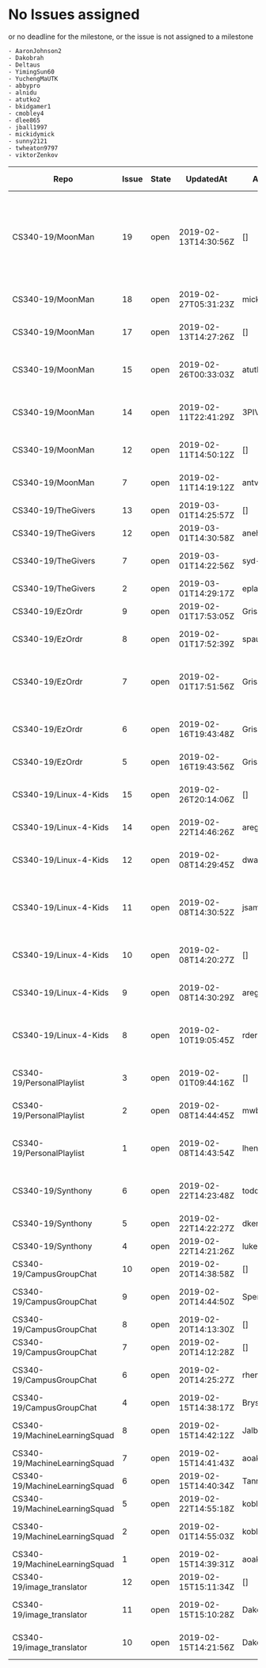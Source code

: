 # No Issues assigned
or no deadline for the milestone, or the issue is not assigned to a milestone

    - AaronJohnson2
    - Dakobrah
    - Deltaus
    - YimingSun60
    - YuchengMaUTK
    - abbypro
    - alnidu
    - atutko2
    - bkidgamer1
    - cmobley4
    - dlee865
    - jball1997
    - mickidymick
    - sunny2121
    - twheaton9797
    - viktorZenkov

|Repo|Issue|State|UpdatedAt|Assignee|Milestone Due|Labels|Title|
|-|-|-|-|-|-|-|-|
|CS340-19/MoonMan|19|open|2019-02-13T14:30:56Z|[]|None||Implement new player characters, new player acquisition system, player character swap selection in upgrade menu 
|CS340-19/MoonMan|18|open|2019-02-27T05:31:23Z|mickidymick|None||Implement scoring system and visuals
|CS340-19/MoonMan|17|open|2019-02-13T14:27:26Z|[]|None||Implement Upgrade menu between levels
|CS340-19/MoonMan|15|open|2019-02-26T00:33:03Z|atutko2|None||Implement enemy generation and destruction
|CS340-19/MoonMan|14|open|2019-02-11T22:41:29Z|3PIV|None||added to intro and technology sections based on feedback
|CS340-19/MoonMan|12|open|2019-02-11T14:50:12Z|[]|2019-02-25T08:00:00Z||Start Implementing Sound Files
|CS340-19/MoonMan|7|open|2019-02-11T14:19:12Z|antvegao8a|2019-02-15T08:00:00Z||Implement Game State Quit, Options
|CS340-19/TheGivers|13|open|2019-03-01T14:25:57Z|[]|2019-03-22T07:00:00Z||Full Scale Back End
|CS340-19/TheGivers|12|open|2019-03-01T14:30:58Z|anehls93|2019-03-22T07:00:00Z||Initial Quiz questions
|CS340-19/TheGivers|7|open|2019-03-01T14:22:56Z|syd-shelby|2019-03-01T08:00:00Z||More efficient Product Scrapping
|CS340-19/TheGivers|2|open|2019-03-01T14:29:17Z|eplank18|2019-03-01T08:00:00Z|,enhancement,good first issue|Profiles
|CS340-19/EzOrdr|9|open|2019-02-01T17:53:05Z|GrissomE|2019-02-25T08:00:00Z||Get Admin section running
|CS340-19/EzOrdr|8|open|2019-02-01T17:52:39Z|spaulsteinberg|2019-02-25T08:00:00Z||Add totals and order list on page
|CS340-19/EzOrdr|7|open|2019-02-01T17:51:56Z|GrissomE|2019-02-25T08:00:00Z||Continue extraction and hone the menu and kitchen pages
|CS340-19/EzOrdr|6|open|2019-02-16T19:43:48Z|GrissomE|2019-02-25T08:00:00Z||Send one complete order for Minimum Viable System
|CS340-19/EzOrdr|5|open|2019-02-16T19:43:56Z|GrissomE|2019-02-25T08:00:00Z||Get database up and running
|CS340-19/Linux-4-Kids|15|open|2019-02-26T20:14:06Z|[]|None||(WIP) feat: installed Material2 as our UI library
|CS340-19/Linux-4-Kids|14|open|2019-02-22T14:46:26Z|areg28|2019-03-01T08:00:00Z||Get Pictures for Lessons
|CS340-19/Linux-4-Kids|12|open|2019-02-08T14:29:45Z|dwasilko|2019-03-01T08:00:00Z||Produce mock-up of visual design for website
|CS340-19/Linux-4-Kids|11|open|2019-02-08T14:30:52Z|jsamar1|2019-03-01T08:00:00Z||Set up our website on some hosting platform to access it from the web. 
|CS340-19/Linux-4-Kids|10|open|2019-02-08T14:20:27Z|[]|2019-03-01T08:00:00Z||Create initial design for the front-end of the website
|CS340-19/Linux-4-Kids|9|open|2019-02-08T14:30:29Z|areg28|2019-03-01T08:00:00Z||Decide on first lesson and lay out curriculum
|CS340-19/Linux-4-Kids|8|open|2019-02-10T19:05:45Z|rderby711|2019-03-01T08:00:00Z||Set up user capabilities of databases through MongoDB
|CS340-19/PersonalPlaylist|3|open|2019-02-01T09:44:16Z|[]|2019-02-22T08:00:00Z||Web Hosting Platform (Research)
|CS340-19/PersonalPlaylist|2|open|2019-02-08T14:44:45Z|mwbutera|2019-02-22T08:00:00Z||Web Framework / Client Server (Research)
|CS340-19/PersonalPlaylist|1|open|2019-02-08T14:43:54Z|lhenslee|2019-02-22T08:00:00Z||Spotify API Python Implementation (Research)
|CS340-19/Synthony|6|open|2019-02-22T14:23:48Z|toddallen97|2019-03-09T08:00:00Z|,enhancement|Modifying the layout of the graphical interface
|CS340-19/Synthony|5|open|2019-02-22T14:22:27Z|dkennard3|2019-03-09T08:00:00Z|,enhancement|Setting up easy Wave Tables 
|CS340-19/Synthony|4|open|2019-02-22T14:21:26Z|luke-parker|2019-03-09T08:00:00Z|,enhancement|Web Server
|CS340-19/CampusGroupChat|10|open|2019-02-20T14:38:58Z|[]|2019-03-02T08:00:00Z||Configure Firebase for iOS
|CS340-19/CampusGroupChat|9|open|2019-02-20T14:44:50Z|SpencerHowell|2019-03-02T08:00:00Z||Configure Firebase for Android
|CS340-19/CampusGroupChat|8|open|2019-02-20T14:13:30Z|[]|2019-03-02T08:00:00Z||Chat Select Screen
|CS340-19/CampusGroupChat|7|open|2019-02-20T14:12:28Z|[]|2019-03-02T08:00:00Z||Location Services
|CS340-19/CampusGroupChat|6|open|2019-02-20T14:25:27Z|rhendz|2019-03-02T08:00:00Z||Implement Firebase Messaging
|CS340-19/CampusGroupChat|4|open|2019-02-15T14:38:17Z|BrysonHowell|2019-02-15T08:00:00Z||Android Testing
|CS340-19/MachineLearningSquad|8|open|2019-02-15T14:42:12Z|Jalburn|2019-03-01T08:00:00Z||Learn/Implement Google JSON API
|CS340-19/MachineLearningSquad|7|open|2019-02-15T14:41:43Z|aoaks2|2019-03-01T08:00:00Z||Continue Addon JS
|CS340-19/MachineLearningSquad|6|open|2019-02-15T14:40:34Z|TannerFry|2019-03-01T08:00:00Z||"Tweepy" Implementation
|CS340-19/MachineLearningSquad|5|open|2019-02-22T14:55:18Z|kobloo|2019-03-01T08:00:00Z||Create Text Classifier
|CS340-19/MachineLearningSquad|2|open|2019-02-01T14:55:03Z|kobloo|2019-02-15T08:00:00Z||Research: Machine Learning
|CS340-19/MachineLearningSquad|1|open|2019-02-15T14:39:31Z|aoaks2|2019-02-15T08:00:00Z||Research: Addon JS
|CS340-19/image_translator|12|open|2019-02-15T15:11:34Z|[]|None||using google translate
|CS340-19/image_translator|11|open|2019-02-15T15:10:28Z|Dakobrah|None||upload google vision api to code
|CS340-19/image_translator|10|open|2019-02-15T14:21:56Z|Dakobrah|None||need platform to incorporated google api
